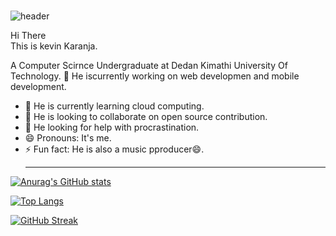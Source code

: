 ###

![header](https://capsule-render.vercel.app/api?type=rect&color=gradient&height=90&section=footer&text=Kevin-Karanja&fontSize=40)

Hi There <br> This is kevin Karanja. <br>

A Computer Scirnce Undergraduate at Dedan Kimathi University Of Technology.
🔭 He iscurrently working on web developmen and mobile development. <br>
- 🌱 He is currently learning cloud computing.<br>
- 👯 He is  looking to collaborate on open source contribution.<br>
- 🤔 He looking for help with procrastination.<br>
- 😄 Pronouns: It's me.<br>
- ⚡ Fun fact: He is also a music pproducer😄.<br><hr>

[![Anurag's GitHub stats](https://github-readme-stats.vercel.app/api?username=kabrownie&show_icons=true&theme=radical)](https://github.com/anuraghazra/github-readme-stats)

[![Top Langs](https://github-readme-stats.vercel.app/api/top-langs/?username=kabrownie&layout=compact&theme=radical)](https://github.com/anuraghazra/github-readme-stats)

[![GitHub Streak](https://github-readme-streak-stats.herokuapp.com/?user=kabrownie&theme=radical)](https://git.io/streak-stats)
